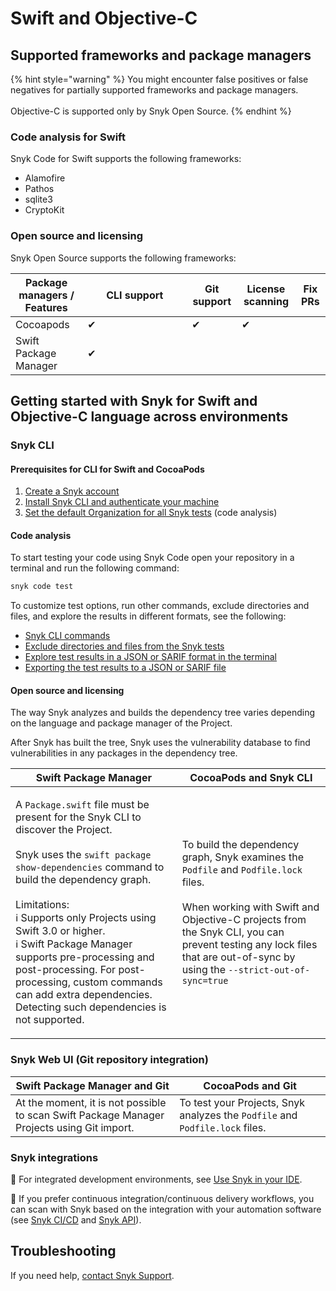 # Swift and Objective-C

## Supported frameworks and package managers

{% hint style="warning" %}
You might encounter false positives or false negatives for partially supported frameworks and package managers.\
\
Objective-C is supported only by Snyk Open Source.
{% endhint %}

### Code analysis for Swift

Snyk Code for Swift supports the following frameworks:

* Alamofire
* Pathos&#x20;
* sqlite3
* CryptoKit

### Open source and licensing

Snyk Open Source supports the following frameworks:

<table><thead><tr><th>Package managers / Features</th><th width="151">CLI support</th><th>Git support</th><th>License scanning</th><th>Fix PRs</th></tr></thead><tbody><tr><td>Cocoapods</td><td>✔︎</td><td>✔︎</td><td>✔︎</td><td></td></tr><tr><td>Swift Package Manager</td><td>✔︎</td><td></td><td></td><td></td></tr></tbody></table>

## Getting started with Snyk for Swift and Objective-C language across environments

### Snyk CLI&#x20;

#### **Prerequisites for CLI for Swift and CocoaPods**

1. [Create a Snyk account](../../getting-started/quickstart/create-or-log-in-to-a-snyk-account.md)
2. [Install Snyk CLI and authenticate your machine](../../snyk-cli/getting-started-with-the-snyk-cli.md#install-the-snyk-cli-and-authenticate-your-machine)
3. [Set the default Organization for all Snyk tests](broken-reference) (code analysis)

#### Code analysis

To start testing your code using Snyk Code open your repository in a terminal and run the following  command:

```javascript
snyk code test
```

To customize test options, run other commands, exclude directories and files, and explore the results in different formats, see the following:

* [Snyk CLI commands](../../snyk-cli/commands/#available-commands)
* [Exclude directories and files from the Snyk tests](../../snyk-cli/scan-and-maintain-projects-using-the-cli/using-snyk-code-from-the-cli/exclude-directories-and-files-from-snyk-code-cli-tests.md)
* [Explore test results in a JSON or SARIF format in the terminal ](broken-reference)
* [Exporting the test results to a JSON or SARIF file](broken-reference)

#### Open source and licensing

The way Snyk analyzes and builds the dependency tree varies depending on the language and package manager of the Project.

After Snyk has built the tree, Snyk uses the vulnerability database to find vulnerabilities in any packages in the dependency tree.

| Swift Package Manager                                                                                                                                                                                                                                                                                                                                                                                                                                                                                                                                                                                                        | CocoaPods and Snyk CLI                                                                                                                                                                                                                                                                                                                                                                                                                                                                                       |
| ---------------------------------------------------------------------------------------------------------------------------------------------------------------------------------------------------------------------------------------------------------------------------------------------------------------------------------------------------------------------------------------------------------------------------------------------------------------------------------------------------------------------------------------------------------------------------------------------------------------------------- | ------------------------------------------------------------------------------------------------------------------------------------------------------------------------------------------------------------------------------------------------------------------------------------------------------------------------------------------------------------------------------------------------------------------------------------------------------------------------------------------------------------ |
| <p>A <code>Package.swift</code> file must be present for the Snyk CLI to discover the Project.<br><br>Snyk uses the <code>swift package show-dependencies</code>  command to build the dependency graph.<br><br>Limitations:<br><span data-gb-custom-inline data-tag="emoji" data-code="2139">ℹ</span> Supports only Projects using Swift 3.0 or higher.<br><span data-gb-custom-inline data-tag="emoji" data-code="2139">ℹ</span> Swift Package Manager supports pre-processing and post-processing. For post-processing, custom commands can add extra dependencies. Detecting such dependencies is not supported.<br></p> | <p>To build the dependency graph, Snyk examines the <code>Podfile</code> and <code>Podfile.lock</code> files.<br><br>When working with Swift and Objective-C projects from the Snyk CLI, you can prevent testing any lock files that are out-of-sync by using the <code>--strict-out-of-sync=true|false</code> option. </p><p>For details, see <a href="https://docs.snyk.io/snyk-cli/commands/test#option-for-cocoapods-projects">Option for CocoaPods projects</a> in the <code>snyk test</code> help.</p> |

### Snyk Web UI (Git repository integration)

| Swift Package Manager and Git                                                              | CocoaPods and Git                                                            |
| ------------------------------------------------------------------------------------------ | ---------------------------------------------------------------------------- |
| At the moment, it is not possible to scan Swift Package Manager Projects using Git import. | To test your Projects, Snyk analyzes the `Podfile` and `Podfile.lock` files. |

### Snyk integrations&#x20;

:link: For integrated development environments, see [Use Snyk in your IDE](../../integrate-with-snyk/ide-tools/).

:link: If you prefer continuous integration/continuous delivery workflows, you can scan with Snyk based on the integration with your automation software (see [Snyk CI/CD](../../integrate-with-snyk/snyk-ci-cd-integrations/) and [Snyk API](../../snyk-api/)).

## Troubleshooting

If you need help, [contact Snyk Support](https://support.snyk.io/hc/en-us).&#x20;
